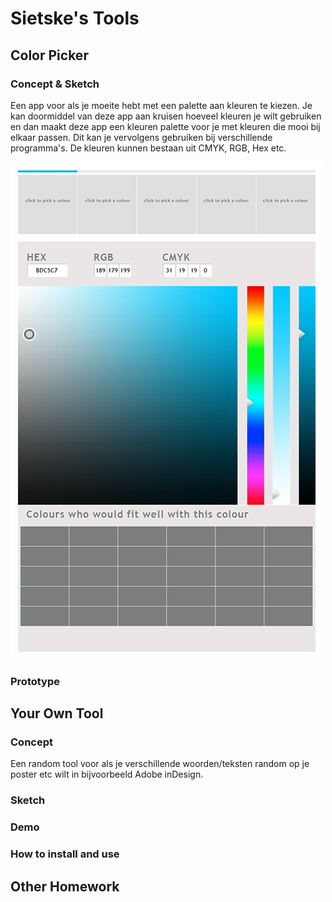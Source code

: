 # Sietske's Tools

## Color Picker

### Concept & Sketch
Een app voor als je moeite hebt met een palette aan kleuren te kiezen.
Je kan doormiddel van deze app aan kruisen hoeveel kleuren je wilt gebruiken en dan maakt deze app een kleuren palette voor je met kleuren die mooi bij elkaar passen. 
Dit kan je vervolgens gebruiken bij verschillende programma's. 
De kleuren kunnen bestaan uit CMYK, RGB, Hex etc.

![](colorpicker-proto.png)

### Prototype

## Your Own Tool

### Concept
Een random tool voor als je verschillende woorden/teksten random op je poster etc wilt in bijvoorbeeld Adobe inDesign. 


### Sketch

### Demo

### How to install and use

## Other Homework

